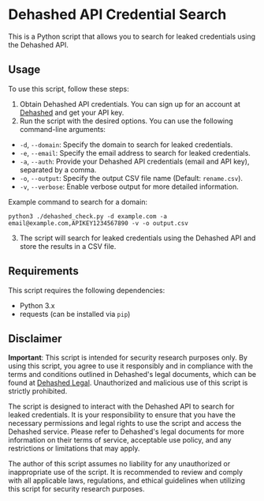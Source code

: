 # Dehashed API Credential Search

This is a Python script that allows you to search for leaked credentials using the Dehashed API.

## Usage

To use this script, follow these steps:

1. Obtain Dehashed API credentials. You can sign up for an account at [Dehashed](https://dehashed.com/) and get your API key.
2. Run the script with the desired options. You can use the following command-line arguments:

- `-d`, `--domain`: Specify the domain to search for leaked credentials.
- `-e`, `--email`: Specify the email address to search for leaked credentials.
- `-a`, `--auth`: Provide your Dehashed API credentials (email and API key), separated by a comma.
- `-o`, `--output`: Specify the output CSV file name (Default: `rename.csv`).
- `-v`, `--verbose`: Enable verbose output for more detailed information.

Example command to search for a domain:

<pre><code>python3 ./dehashed_check.py -d example.com -a email@example.com,APIKEY1234567890 -v -o output.csv</code></pre>

3. The script will search for leaked credentials using the Dehashed API and store the results in a CSV file.

## Requirements

This script requires the following dependencies:

- Python 3.x
- requests (can be installed via `pip`)

## Disclaimer

**Important**: This script is intended for security research purposes only. By using this script, you agree to use it responsibly and in compliance with the terms and conditions outlined in Dehashed's legal documents, which can be found at [Dehashed Legal](https://www.dehashed.com/legal). Unauthorized and malicious use of this script is strictly prohibited.

The script is designed to interact with the Dehashed API to search for leaked credentials. It is your responsibility to ensure that you have the necessary permissions and legal rights to use the script and access the Dehashed service. Please refer to Dehashed's legal documents for more information on their terms of service, acceptable use policy, and any restrictions or limitations that may apply.

The author of this script assumes no liability for any unauthorized or inappropriate use of the script. It is recommended to review and comply with all applicable laws, regulations, and ethical guidelines when utilizing this script for security research purposes.

